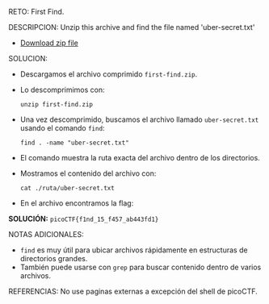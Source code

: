 RETO:
First Find.

DESCRIPCION:
Unzip this archive and find the file named 'uber-secret.txt'

- [Download zip file](https://artifacts.picoctf.net/c/501/files.zip)

SOLUCION:
- Descargamos el archivo comprimido `first-find.zip`.

- Lo descomprimimos con:

    `unzip first-find.zip`

- Una vez descomprimido, buscamos el archivo llamado `uber-secret.txt` usando el comando `find`:

    `find . -name "uber-secret.txt"`

- El comando muestra la ruta exacta del archivo dentro de los directorios.

- Mostramos el contenido del archivo con:

    `cat ./ruta/uber-secret.txt`

- En el archivo encontramos la flag:

**SOLUCIÓN:** `picoCTF{f1nd_15_f457_ab443fd1}`

NOTAS ADICIONALES:
- `find` es muy útil para ubicar archivos rápidamente en estructuras de directorios grandes.
- También puede usarse con `grep` para buscar contenido dentro de varios archivos.

REFERENCIAS:
No use paginas externas a excepción del shell de picoCTF.
